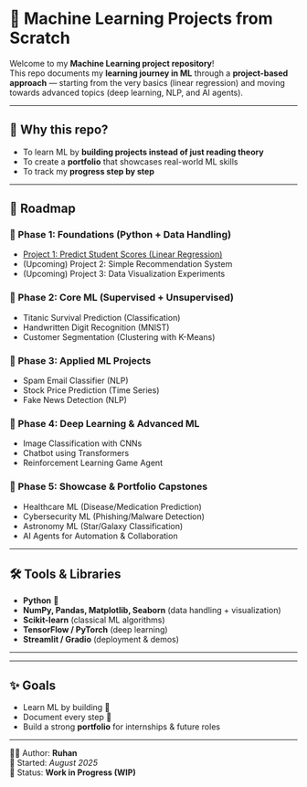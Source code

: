 # 📘 Machine Learning Projects from Scratch

Welcome to my **Machine Learning project repository**!  
This repo documents my **learning journey in ML** through a **project-based approach** — starting from the very basics (linear regression) and moving towards advanced topics (deep learning, NLP, and AI agents).  

---

## 📌 Why this repo?
- To learn ML by **building projects instead of just reading theory**  
- To create a **portfolio** that showcases real-world ML skills  
- To track my **progress step by step**  

---

## 🚀 Roadmap

### 🔹 Phase 1: Foundations (Python + Data Handling)
- [Project 1: Predict Student Scores (Linear Regression)](./Project-1-Linear-Regression-Student-Scores)
- (Upcoming) Project 2: Simple Recommendation System
- (Upcoming) Project 3: Data Visualization Experiments

### 🔹 Phase 2: Core ML (Supervised + Unsupervised)
- Titanic Survival Prediction (Classification)
- Handwritten Digit Recognition (MNIST)
- Customer Segmentation (Clustering with K-Means)

### 🔹 Phase 3: Applied ML Projects
- Spam Email Classifier (NLP)
- Stock Price Prediction (Time Series)
- Fake News Detection (NLP)

### 🔹 Phase 4: Deep Learning & Advanced ML
- Image Classification with CNNs
- Chatbot using Transformers
- Reinforcement Learning Game Agent

### 🔹 Phase 5: Showcase & Portfolio Capstones
- Healthcare ML (Disease/Medication Prediction)
- Cybersecurity ML (Phishing/Malware Detection)
- Astronomy ML (Star/Galaxy Classification)
- AI Agents for Automation & Collaboration

---

## 🛠️ Tools & Libraries
- **Python** 🐍  
- **NumPy, Pandas, Matplotlib, Seaborn** (data handling + visualization)  
- **Scikit-learn** (classical ML algorithms)  
- **TensorFlow / PyTorch** (deep learning)  
- **Streamlit / Gradio** (deployment & demos)  

---


---

## ✨ Goals
- Learn ML by building 🚧  
- Document every step 📝  
- Build a strong **portfolio** for internships & future roles  

---

👨‍💻 Author: **Ruhan**  
📅 Started: *August 2025*  
📌 Status: **Work in Progress (WIP)**  



